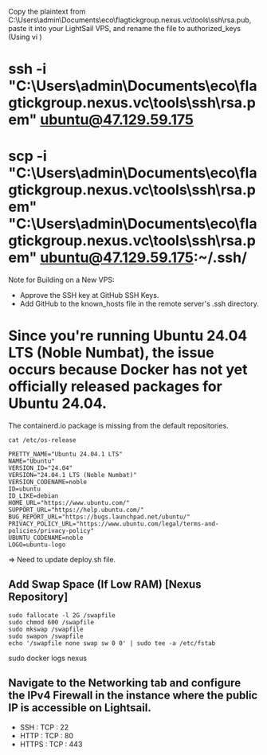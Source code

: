 Copy the plaintext from C:\Users\admin\Documents\eco\flagtickgroup.nexus.vc\tools\ssh\rsa.pub, 
paste it into your LightSail VPS, and rename the file to authorized_keys (Using vi <file>)

# ssh -i "C:\Users\admin\Documents\eco\flagtickgroup.nexus.vc\tools\ssh\rsa.pem" ubuntu@47.129.59.175
# scp -i "C:\Users\admin\Documents\eco\flagtickgroup.nexus.vc\tools\ssh\rsa.pem" "C:\Users\admin\Documents\eco\flagtickgroup.nexus.vc\tools\ssh\rsa.pem" ubuntu@47.129.59.175:~/.ssh/

Note for Building on a New VPS:
- Approve the SSH key at GitHub SSH Keys.
- Add GitHub to the known_hosts file in the remote server's .ssh directory.

# Since you're running Ubuntu 24.04 LTS (Noble Numbat), the issue occurs because Docker has not yet officially released packages for Ubuntu 24.04. 
The containerd.io package is missing from the default repositories.
```shell
cat /etc/os-release

PRETTY_NAME="Ubuntu 24.04.1 LTS"
NAME="Ubuntu"
VERSION_ID="24.04"
VERSION="24.04.1 LTS (Noble Numbat)"
VERSION_CODENAME=noble
ID=ubuntu
ID_LIKE=debian
HOME_URL="https://www.ubuntu.com/"
SUPPORT_URL="https://help.ubuntu.com/"
BUG_REPORT_URL="https://bugs.launchpad.net/ubuntu/"
PRIVACY_POLICY_URL="https://www.ubuntu.com/legal/terms-and-policies/privacy-policy"
UBUNTU_CODENAME=noble
LOGO=ubuntu-logo
```

=> Need to update deploy.sh file.

## Add Swap Space (If Low RAM) [Nexus Repository]
```shell
sudo fallocate -l 2G /swapfile
sudo chmod 600 /swapfile
sudo mkswap /swapfile
sudo swapon /swapfile
echo '/swapfile none swap sw 0 0' | sudo tee -a /etc/fstab
```

sudo docker logs nexus

## Navigate to the Networking tab and configure the IPv4 Firewall in the instance where the public IP is accessible on Lightsail.
- SSH : TCP : 22
- HTTP : TCP : 80
- HTTPS : TCP : 443 
